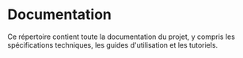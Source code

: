 # Documentation

Ce répertoire contient toute la documentation du projet, y compris les spécifications techniques, les guides d'utilisation et les tutoriels.
